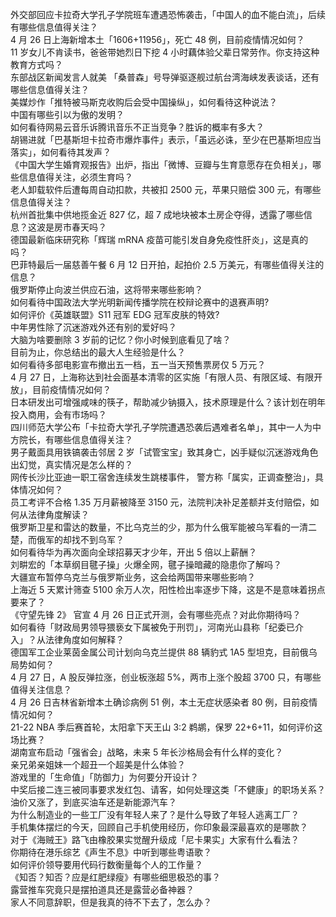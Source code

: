 外交部回应卡拉奇大学孔子学院班车遭遇恐怖袭击，「中国人的血不能白流」，后续有哪些信息值得关注？  
4 月 26 日上海新增本土「1606+11956」，死亡 48 例，目前疫情情况如何？  
11  岁女儿不肯读书，爸爸带她烈日下挖 4 小时藕体验父辈日常劳作。你支持这种教育方式吗？  
东部战区新闻发言人就美 「桑普森」号导弹驱逐舰过航台湾海峡发表谈话，还有哪些信息值得关注？  
美媒炒作「推特被马斯克收购后会受中国操纵」，如何看待这种说法？  
中国有哪些引以为傲的发明？  
如何看待网易云音乐诉腾讯音乐不正当竞争？胜诉的概率有多大？  
胡锡进就「巴基斯坦卡拉奇市爆炸事件」表示，「虽远必诛，至少在巴基斯坦应当落实」，如何看待其发声？  
《中国大学生婚育观报告》出炉，指出「微博、豆瓣与生育意愿存在负相关」，哪些信息值得关注，必须生育吗？  
老人卸载软件后遭每周自动扣款，共被扣 2500 元，苹果只赔偿 300 元，有哪些信息值得关注？  
杭州首批集中供地揽金近 827 亿，超 7 成地块被本土房企夺得，透露了哪些信息？这波是房市春天吗？  
德国最新临床研究称「辉瑞 mRNA 疫苗可能引发自身免疫性肝炎」，这是真的吗？  
巴菲特最后一届慈善午餐 6 月 12 日开拍，起拍价 2.5 万美元，有哪些值得关注的信息？  
俄罗斯停止向波兰供应石油，这将带来哪些影响？  
如何看待中国政法大学光明新闻传播学院在校辩论赛中的退赛声明?  
如何评价《英雄联盟》S11 冠军 EDG 冠军皮肤的特效?  
中年男性除了沉迷游戏外还有别的爱好吗？  
大脑为啥要删除 3 岁前的记忆？你小时候到底看见了啥？  
目前为止，你总结出的最大人生经验是什么？  
如何看待多部电影宣布撤出五一档，五一当天预售票房仅 5 万元？  
4 月 27 日，上海称达到社会面基本清零的区实施「有限人员、有限区域、有限开放」，目前疫情情况如何？  
日本研发出可增强咸味的筷子，帮助减少钠摄入，技术原理是什么？该计划在明年投入商用，会有市场吗？  
四川师范大学公布「卡拉奇大学孔子学院遭遇恐袭后遇难者名单」，其中一人为中方院长，有哪些信息值得关注？  
男子戴面具用铁镐袭击邻居 2 岁「试管宝宝」致其身亡，凶手疑似沉迷游戏角色出幻觉，真实情况是怎么样的？  
网传长沙比亚迪一职工宿舍连续发生跳楼事件， 警方称「属实，正调查整治」，具体情况如何？  
员工考评不合格 1.35 万月薪被降至 3150 元，法院判决补足差额并支付赔偿，如何从法律角度解读？  
俄罗斯卫星和雷达的数量，不比乌克兰的少，那为什么俄军能被乌军看的一清二楚，而俄军的却找不到乌军？  
如何看待华为再次面向全球招募天才少年，开出 5 倍以上薪酬？  
刘畊宏的「本草纲目毽子操」火爆全网，毽子操暗藏的隐患你了解吗？  
大疆宣布暂停乌克兰与俄罗斯业务，这会给两国带来哪些影响？  
上海近 5 天累计筛查 5100 余万人次，阳性检出率逐步下降，这是不是意味着拐点要来了？  
《守望先锋 2》 官宣 4 月 26 日正式开测，会有哪些亮点？对此你期待吗？  
如何看待「财政局男领导猥亵女下属被免于刑罚」，河南光山县称「纪委已介入」？从法律角度如何解释？  
德国军工企业莱茵金属公司计划向乌克兰提供 88 辆豹式 1A5 型坦克，目前俄乌局势如何？  
4 月 27 日，A 股反弹拉涨，创业板涨超 5%，两市上涨个股超 3700 只，有哪些值得关注信息？  
4 月 26 日吉林省新增本土确诊病例 51 例，本土无症状感染者 80 例，目前疫情情况如何？  
21-22 NBA 季后赛首轮，太阳拿下天王山 3:2 鹈鹕，保罗 22+6+11，如何评价这场比赛？  
湖南宣布启动「强省会」战略，未来 5 年长沙格局会有什么样的变化？  
亲兄弟亲姐妹一个超丑一个超美是什么体验？  
游戏里的「生命值」「防御力」为何要分开设计？  
中奖后接二连三被同事要求发红包、请客，如何处理这类「不健康」的职场关系？  
油价又涨了，到底买油车还是新能源汽车？  
为什么制造业的一些工厂没有年轻人来了？是什么导致了年轻人逃离工厂？  
手机集体摆烂的今天，回顾自己手机使用经历，你印象最深最喜欢的是哪款？  
对于《海贼王》路飞由橡胶果实觉醒升级成「尼卡果实」大家有什么看法？  
你期待在港乐综艺《声生不息》中听到哪些粤语歌？  
如何评价领导要用代码行数衡量每个人的工作量？  
《知否？知否？应是红肥绿瘦》有哪些细思极恐的事？  
露营推车究竟只是摆拍道具还是露营必备神器？  
家人不同意辞职，但是我真的待不下去了，怎么办？  
